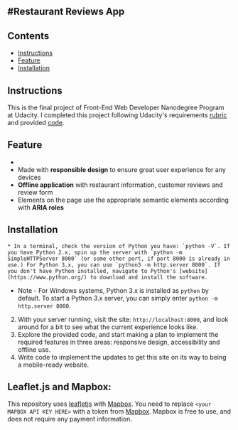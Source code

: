 #Restaurant Reviews App
---

## Contents
- [Instructions](#instructions)
- [Feature](#feature)
- [Installation](#installation)


## Instructions
This is the final project of Front-End Web Developer Nanodegree Program at Udacity.
I completed this project following Udacity's requirements [rubric](https://review.udacity.com/#!/rubrics/1090/view) and provided [code](https://github.com/udacity/mws-restaurant-stage-1).

## Feature
- 
- Made with **responsible design** to ensure great user experience for any devices
- **Offline application** with restaurant information, customer reviews and review form 
- Elements on the page use the appropriate semantic elements according with **ARIA roles**



## Installation

    * In a terminal, check the version of Python you have: `python -V`. If you have Python 2.x, spin up the server with `python -m SimpleHTTPServer 8000` (or some other port, if port 8000 is already in use.) For Python 3.x, you can use `python3 -m http.server 8000`. If you don't have Python installed, navigate to Python's [website](https://www.python.org/) to download and install the software.
   * Note -  For Windows systems, Python 3.x is installed as `python` by default. To start a Python 3.x server, you can simply enter `python -m http.server 8000`.
2. With your server running, visit the site: `http://localhost:8000`, and look around for a bit to see what the current experience looks like.
3. Explore the provided code, and start making a plan to implement the required features in three areas: responsive design, accessibility and offline use.
4. Write code to implement the updates to get this site on its way to being a mobile-ready website.

## Leaflet.js and Mapbox:

This repository uses [leafletjs](https://leafletjs.com/) with [Mapbox](https://www.mapbox.com/). You need to replace `<your MAPBOX API KEY HERE>` with a token from [Mapbox](https://www.mapbox.com/). Mapbox is free to use, and does not require any payment information.

